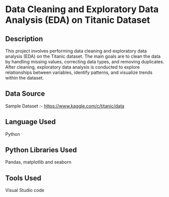 # Data Cleaning and Exploratory Data Analysis (EDA) on Titanic Dataset
## Description
This project involves performing data cleaning and exploratory data analysis (EDA) on the Titanic dataset. The main goals are to clean the data by handling missing values, correcting data types, and removing duplicates. After cleaning, exploratory data analysis is conducted to explore relationships between variables, identify patterns, and visualize trends within the dataset. 
## Data Source 
Sample Dataset :- https://www.kaggle.com/c/titanic/data
## Language Used
Python 
## Python Libraries Used 
Pandas, matplotlib and seaborn
## Tools Used 
Visual Studio code


